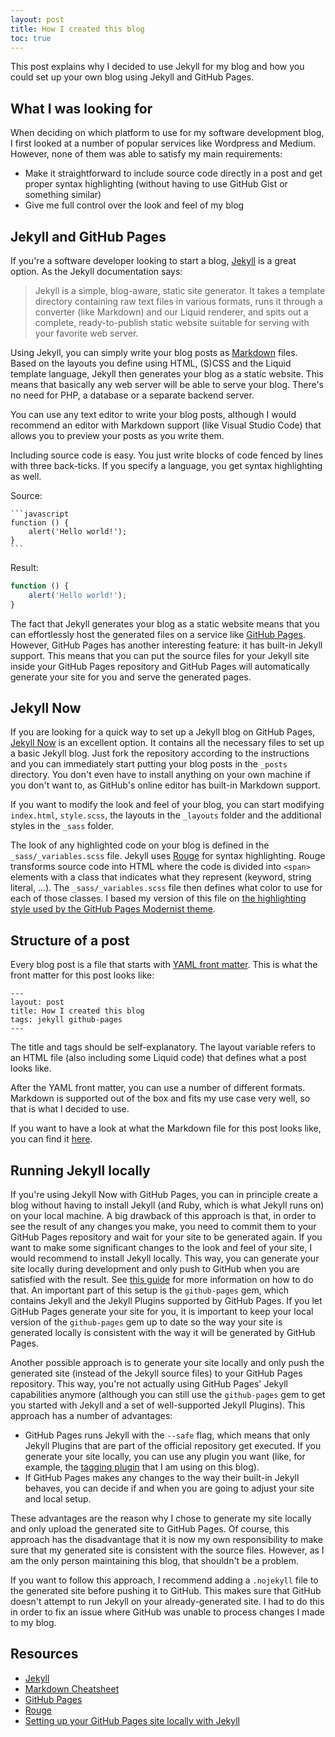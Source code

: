 ```yaml
---
layout: post
title: How I created this blog
toc: true
---
```


This post explains why I decided to use Jekyll for my blog and how you could set up your own blog using Jekyll and GitHub Pages.

## What I was looking for

When deciding on which platform to use for my software development blog, I first looked at a number of popular services like Wordpress and Medium. However, none of them was able to satisfy my main requirements:

- Make it straightforward to include source code directly in a post and get proper syntax highlighting (without having to use GitHub Gist or something similar)
- Give me full control over the look and feel of my blog

## Jekyll and GitHub Pages

If you're a software developer looking to start a blog, [Jekyll](https://jekyllrb.com/) is a great option. As the Jekyll documentation says:

> Jekyll is a simple, blog-aware, static site generator. It takes a template directory containing raw text files in various formats, runs it through a converter (like Markdown) and our Liquid renderer, and spits out a complete, ready-to-publish static website suitable for serving with your favorite web server.

Using Jekyll, you can simply write your blog posts as [Markdown](https://github.com/adam-p/markdown-here/wiki/Markdown-Cheatsheet) files. Based on the layouts you define using HTML, (S)CSS and the Liquid template language, Jekyll then generates your blog as a static website. This means that basically any web server will be able to serve your blog. There's no need for PHP, a database or a separate backend server.

You can use any text editor to write your blog posts, although I would recommend an editor with Markdown support (like Visual Studio Code) that allows you to preview your posts as you write them. 

Including source code is easy. You just write blocks of code fenced by lines with three back-ticks. If you specify a language, you get syntax highlighting as well.

Source:

``````
```javascript
function () {
    alert('Hello world!');
}
```
``````

Result:

```javascript
function () {
    alert('Hello world!');
}
```

The fact that Jekyll generates your blog as a static website means that you can effortlessly host the generated files on a service like [GitHub Pages](https://pages.github.com/). However, GitHub Pages has another interesting feature: it has built-in Jekyll support. This means that you can put the source files for your Jekyll site inside your GitHub Pages repository and GitHub Pages will automatically generate your site for you and serve the generated pages.

## Jekyll Now

If you are looking for a quick way to set up a Jekyll blog on GitHub Pages, [Jekyll Now](https://github.com/barryclark/jekyll-now) is an excellent option. It contains all the necessary files to set up a basic Jekyll blog. Just fork the repository according to the instructions and you can immediately start putting your blog posts in the `_posts` directory. You don't even have to install anything on your own machine if you don't want to, as GitHub's online editor has built-in Markdown support.

If you want to modify the look and feel of your blog, you can start modifying `index.html`, `style.scss`, the layouts in the `_layouts` folder and the additional styles in the `_sass` folder.

The look of any highlighted code on your blog is defined in the `_sass/_variables.scss` file. Jekyll uses [Rouge](http://rouge.jneen.net/) for syntax highlighting. Rouge transforms source code into HTML where the code is divided into `<span>` elements with a class that indicates what they represent (keyword, string literal, ...). The `_sass/_variables.scss` file then defines what color to use for each of those classes. I based my version of this file on [the highlighting style used by the GitHub Pages Modernist theme](https://github.com/pages-themes/modernist/blob/master/_sass/rouge-base16-dark.scss).

## Structure of a post

Every blog post is a file that starts with [YAML front matter](https://jekyllrb.com/docs/frontmatter/). This is what the front matter for this post looks like:

```
---
layout: post
title: How I created this blog
tags: jekyll github-pages
---
```

The title and tags should be self-explanatory. The layout variable refers to an HTML file (also including some Liquid code) that defines what a post looks like.

After the YAML front matter, you can use a number of different formats. Markdown is supported out of the box and fits my use case very well, so that is what I decided to use.

If you want to have a look at what the Markdown file for this post looks like, you can find it [here](https://github.com/convincedcoder/convincedcoder.github.io-source/blob/master/_posts/2018-01-20-How-I-created-this-blog.md).

## Running Jekyll locally

If you're using Jekyll Now with GitHub Pages, you can in principle create a blog without having to install Jekyll (and Ruby, which is what Jekyll runs on) on your local machine. A big drawback of this approach is that, in order to see the result of any changes you make, you need to commit them to your GitHub Pages repository and wait for your site to be generated again. If you want to make some significant changes to the look and feel of your site, I would recommend to install Jekyll locally. This way, you can generate your site locally during development and only push to GitHub when you are satisfied with the result. See [this guide](https://help.github.com/articles/setting-up-your-github-pages-site-locally-with-jekyll/) for more information on how to do that. An important part of this setup is the `github-pages` gem, which contains Jekyll and the Jekyll Plugins supported by GitHub Pages. If you let GitHub Pages generate your site for you, it is important to keep your local version of the `github-pages` gem up to date so the way your site is generated locally is consistent with the way it will be generated by GitHub Pages.

Another possible approach is to generate your site locally and only push the generated site (instead of the Jekyll source files) to your GitHub Pages repository. This way, you're not actually using GitHub Pages' Jekyll capabilities anymore (although you can still use the `github-pages` gem to get you started with Jekyll and a set of well-supported Jekyll Plugins). This approach has a number of advantages:

- GitHub Pages runs Jekyll with the `--safe` flag, which means that only Jekyll Plugins that are part of the official repository get executed. If you generate your site locally, you can use any plugin you want (like, for example, the [tagging plugin](https://github.com/pattex/jekyll-tagging) that I am using on this blog).
- If GitHub Pages makes any changes to the way their built-in Jekyll behaves, you can decide if and when you are going to adjust your site and local setup.

These advantages are the reason why I chose to generate my site locally and only upload the generated site to GitHub Pages. Of course, this approach has the disadvantage that it is now my own responsibility to make sure that my generated site is consistent with the source files. However, as I am the only person maintaining this blog, that shouldn't be a problem.

If you want to follow this approach, I recommend adding a `.nojekyll` file to the generated site before pushing it to GitHub. This makes sure that GitHub doesn't attempt to run Jekyll on your already-generated site. I had to do this in order to fix an issue where GitHub was unable to process changes I made to my blog.

## Resources

- [Jekyll](https://jekyllrb.com/)
- [Markdown Cheatsheet](https://github.com/adam-p/markdown-here/wiki/Markdown-Cheatsheet)
- [GitHub Pages](https://pages.github.com/)
- [Rouge](http://rouge.jneen.net/)
- [Setting up your GitHub Pages site locally with Jekyll](https://help.github.com/articles/setting-up-your-github-pages-site-locally-with-jekyll/)